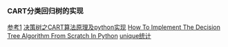 ### CART分类回归树的实现

[参考1](https://zhuanlan.zhihu.com/p/32164933)
[决策树之CART算法原理及python实现](https://blog.csdn.net/LY_ysys629/article/details/72809129)
[How To Implement The Decision Tree Algorithm From Scratch In Python](https://machinelearningmastery.com/implement-decision-tree-algorithm-scratch-python/)
[unique统计](https://stackoverflow.com/questions/28663856/how-to-count-the-occurrence-of-certain-item-in-an-ndarray-in-python)
